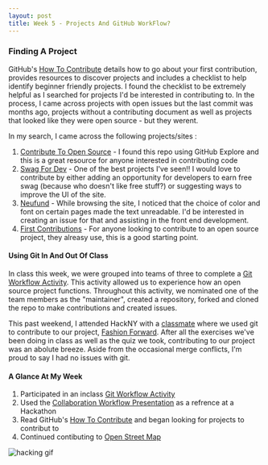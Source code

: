 ```yaml
---
layout: post
title: Week 5 - Projects And GitHub WorkFlow?
---
```


### Finding A Project
<!--The article on finding a project to which you can contribute has a great amount of information and advice. It also has links to other webpages that help you in finding projects. Explore these links and comment on which might prove to be useful, and whether they have helped you to narrow down your search. -->
GitHub's [How To Contribute] details how to go about your first contribution, provides resources to discover projects and includes a checklist to help identify beginner friendly projects. I found the checklist to be extremely helpful as I searched for projects I'd be interested in contributing to. In the process, I came across projects with open issues but the last commit was months ago, projects without a contributing document as well as projects that looked like they were open source - but they werent.

In my search, I came across the following projects/sites :
1. [Contribute To Open Source] - I found this repo using GitHub Explore and this is a great resource for anyone interested in contributing code
2. [Swag For Dev] - One of the best projects I've seen!! I would love to contribute by either adding an opportunity for developers to earn free swag (because who doesn't like free stuff?) or suggesting ways to improve the UI of the site.
3. [Neufund] - While browsing the site, I noticed that the choice of color and font on certain pages made the text unreadable. I'd be interested in creating an issue for that and assisting in the front end development.
4. [First Contributions] - For anyone looking to contribute to an open source project, they alreasy use, this is a good starting point.

#### Using Git In And Out Of Class

In class this week, we were grouped into teams of three to complete a [Git Workflow Activity]. This activity allowed us to experience how an open source project functions. Throughout this activity, we nominated one of the team members as the "maintainer", created a repository, forked and cloned the repo to make contributions and created issues.

This past weekend, I attended HackNY with a [classmate] where we used git to contribute to our project, [Fashion Forward]. After all the exercises we've been doing in class as well as the quiz we took, contributing to our project was an abolute breeze. Aside from the occasional merge conflicts, I'm proud to say I had no issues with git.


#### A Glance At My Week
1. Participated in an inclass [Git Workflow Activity]
2. Used the [Collaboration Workflow Presentation] as a refrence at a Hackathon
3. Read GitHub's [How To Contribute] and began looking for projects to contribut to
4. Continued contibuting to [Open Street Map]

![hacking gif]

[How To Contribute]:https://opensource.guide/how-to-contribute/#finding-a-project-to-contribute-to
[Contribute To Open Source]:https://github.com/danthareja/contribute-to-open-source/issues/1
[Swag For Dev]:https://github.com/swapagarwal/swag-for-dev
[Neufund]:https://github.com/Neufund/platform-frontend
[First Contributions]:https://firstcontributions.github.io/
[Git Workflow Activity]: https://github.com/hunter-college-ossd-fall-2019/github-workflow-activity-01
[classmate]: https://hunter-college-ossd-fall-2019.github.io/tobyau-weekly/
[Fashion Forward]: https://github.com/tobyau/fashion_forward
[Wikipedia for Karen Sandler]:https://en.wikipedia.org/wiki/Karen_Sandler
[Questions For Karen Sandler]:https://github.com/hunter-college-ossd-fall-2019/class-wiki/wiki/Questions-for-Karen-Sandler
[Collaboration Workflow Presentation]:http://www.compsci.hunter.cuny.edu/~sweiss/course_materials/csci395.86/slides/github-workflow-presentation.pdf
[Open Street Map]:https://www.openstreetmap.org/user/giocare/history#map=17/40.81281/-73.95018
[hacking gif]: https://data.whicdn.com/images/78391406/original.gif
